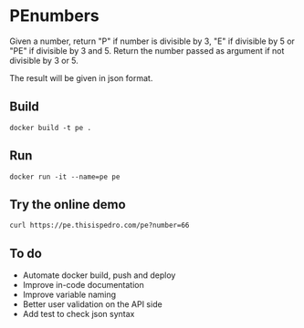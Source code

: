 # PEnumbers

Given a number, return "P" if number is divisible by 3, "E" if divisible by 5 or "PE" if divisible by 3 and 5. 
Return the number passed as argument if not divisible by 3 or 5.

The result will be given in json format.


## Build

```
docker build -t pe .
```


## Run

```
docker run -it --name=pe pe
```


## Try the online demo

```
curl https://pe.thisispedro.com/pe?number=66
```


## To do

- Automate docker build, push and deploy
- Improve in-code documentation
- Improve variable naming
- Better user validation on the API side
- Add test to check json syntax

